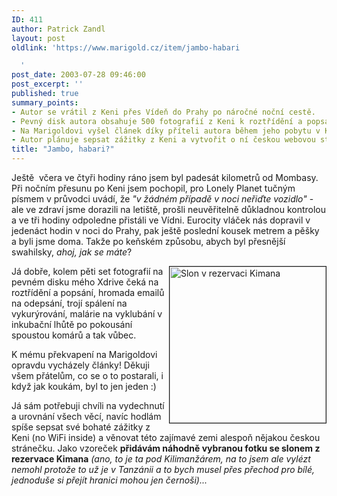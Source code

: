 ```yaml
---
ID: 411
author: Patrick Zandl
layout: post
oldlink: 'https://www.marigold.cz/item/jambo-habari

  '
post_date: 2003-07-28 09:46:00
post_excerpt: ''
published: true
summary_points:
- Autor se vrátil z Keni přes Vídeň do Prahy po náročné noční cestě.
- Pevný disk autora obsahuje 500 fotografií z Keni k roztřídění a popsání.
- Na Marigoldovi vyšel článek díky příteli autora během jeho pobytu v Keni.
- Autor plánuje sepsat zážitky z Keni a vytvořit o ní českou webovou stránku.
title: "Jambo, habari?"
---
```


<p>
Ještě&#160; včera ve čtyři hodiny ráno jsem byl padesát kilometrů od Mombasy. Při nočním přesunu po Keni jsem pochopil, pro Lonely Planet tučným písmem v průvodci uvádí, že <EM>"v žádném případě v noci neřiďte vozidlo"</EM> - ale ve zdraví jsme dorazili na letiště, prošli neuvěřitelně důkladnou kontrolou a ve tři hodiny odpoledne přistáli ve Vídni. Eurocity vláček nás dopravil v jedenáct hodin v noci do Prahy, pak ještě poslední kousek metrem a pěšky a byli jsme doma. Takže po keňském způsobu, abych byl přesnější swahilsky, <EM>ahoj, jak se máte</EM>?</p>

<p>
<A href="/obrazek/slon-big.jpg" target=_blank><IMG alt="Slon v rezervaci Kimana" src="/wp-content/uploads/slon-small.jpg" width=250 align=right border=1></A>Já dobře, kolem pěti set fotografií na pevném disku mého Xdrive čeká na roztřídění a popsání, hromada emailů na odepsání, trojí spálení na vykurýrování, malárie na vyklubání v inkubační lhůtě po pokousání spoustou komárů&#160;a tak vůbec. </p>

<p>
K mému překvapení na Marigoldovi opravdu vycházely články! Děkuji všem přátelům, co se o to postarali, i když jak koukám, byl to jen jeden :)</p>

<p>
Já sám potřebuji chvíli na vydechnutí a urovnání všech věcí, navíc hodlám spíše sepsat své bohaté zážitky z Keni (no WiFi inside) a věnovat této zajímavé zemi alespoň nějakou českou stránečku. Jako vzoreček <STRONG>přidávám náhodně vybranou fotku se slonem z rezervace Kimana</STRONG> <EM>(ano, to je ta pod Kilimanžárem, na to jsem ale vylézt nemohl protože to už je v Tanzánii a to bych musel přes přechod pro bílé, jednoduše si přejít hranici mohou jen černoši)...</EM></p>